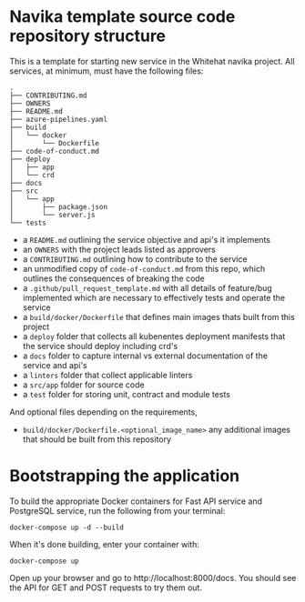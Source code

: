 
# Navika template source code repository structure

This is a template for starting new service in the Whitehat navika project. All services, at minimum, must have the following files:

```text
.
├── CONTRIBUTING.md
├── OWNERS
├── README.md
├── azure-pipelines.yaml
├── build
│   └── docker
│       └── Dockerfile
├── code-of-conduct.md
├── deploy
│   ├── app
│   └── crd
├── docs
├── src
│   └── app
│       ├── package.json
│       └── server.js
└── tests
```

- a `README.md` outlining the service objective and api's it implements
- an `OWNERS` with the project leads listed as approvers
- a `CONTRIBUTING.md` outlining how to contribute to the service
- an unmodified copy of `code-of-conduct.md` from this repo, which outlines the consequences of breaking the code
- a `.github/pull_request_template.md` with all details of feature/bug implemented which are necessary to effectively tests and operate the service
- a `build/docker/Dockerfile` that defines main images thats built from this project
- a `deploy` folder that collects all kubenentes deployment manifests that the service should deploy including crd's
- a `docs` folder to capture internal vs external documentation of the service and api's
- a `linters` folder that collect applicable linters
- a `src/app` folder for source code
- a `test` folder for storing unit, contract and module tests


And optional files depending on the requirements,
- `build/docker/Dockerfile.<optional_image_name>` any additional images that should be built from this repository


# Bootstrapping the application

To build the appropriate Docker containers for Fast API service and PostgreSQL service, run the following from your terminal:

`docker-compose up -d --build`

When it's done building, enter your container with:

`docker-compose up`

Open up your browser and go to http://localhost:8000/docs. You should see the API for GET and POST requests to try them out.


